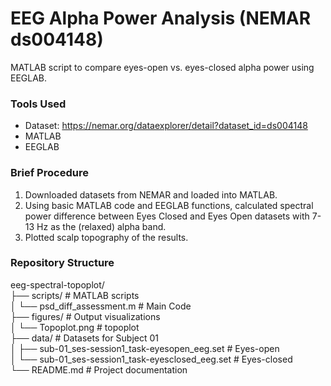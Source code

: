 # EEG Alpha Power Analysis (NEMAR ds004148)  
MATLAB script to compare eyes-open vs. eyes-closed alpha power using EEGLAB. 

### Tools Used
- Dataset: https://nemar.org/dataexplorer/detail?dataset_id=ds004148
- MATLAB
- EEGLAB

### Brief Procedure
1. Downloaded datasets from NEMAR and loaded into MATLAB.
2. Using basic MATLAB code and EEGLAB functions, calculated spectral power difference between Eyes Closed and Eyes Open datasets with 7-13 Hz as the (relaxed) alpha band.
3. Plotted scalp topography of the results.

### Repository Structure
eeg-spectral-topoplot/ \
├── scripts/                                              # MATLAB scripts \
│   └── psd_diff_assessment.m                             # Main Code \
├── figures/                                              # Output visualizations \
│   └── Topoplot.png                                      # topoplot \
├── data/                                                # Datasets for Subject 01 \
│   ├── sub-01_ses-session1_task-eyesopen_eeg.set        # Eyes-open \
│   └── sub-01_ses-session1_task-eyesclosed_eeg.set      # Eyes-closed \
└── README.md                                            # Project documentation 
